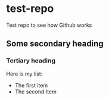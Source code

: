# test-repo
Test repo to see how Github works

## Some secondary heading

### Tertiary heading

Here is my list:
* The first item
* The second Item
